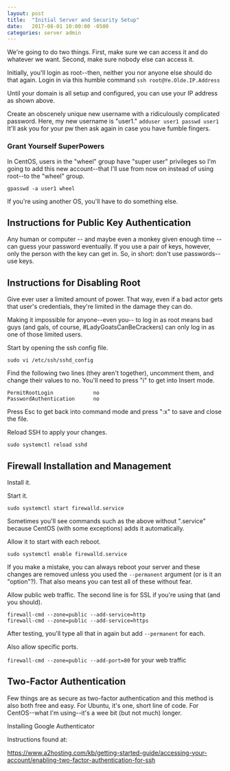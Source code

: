 ```yaml
---
layout: post
title:  "Initial Server and Security Setup"
date:   2017-08-01 10:00:00 -0500
categories: server admin
---
```

We're going to do two things. First, make sure we can access it and do whatever we want. Second, make sure nobody else can access it.

Initially, you'll login as root--then, neither you nor anyone else should do that again. Login in via this humble command
`ssh root@Ye.Olde.IP.Address`

Until your domain is all setup and configured, you can use your IP address as shown above.

Create an obscenely unique new username with a ridiculously complicated password. Here, my new username is "user1."
`adduser user1
passwd user1`
It'll ask you for your pw then ask again in case you have fumble fingers.

### Grant Yourself SuperPowers

In CentOS, users in the "wheel" group have "super user" privileges so I'm going to add this new account--that I'll use from now on instead of using root--to the "wheel" group.

`gpasswd -a user1 wheel`

If you're using another OS, you'll have to do something else. 

## Instructions for Public Key Authentication

Any human or computer -- and maybe even a monkey given enough time -- can guess your password eventually. If you use a pair of keys, however, only the person with the key can get in. So, in short: don't use passwords--use keys.



## Instructions for Disabling Root

Give ever user a limited amount of power. That way, even if a bad actor gets that user's credentials, they're limited in the damage they can do. 

Making it impossible for anyone--even you-- to log in as root means bad guys (and gals, of course, #LadyGoatsCanBeCrackers) can only log in as one of those limited users.

Start by opening the ssh config file.

`sudo vi /etc/ssh/sshd_config`

Find the following two lines (they aren't together), uncomment them, and change their values to no. You'll need to press "i" to get into Insert mode.

	PermitRootLogin				no
	PasswordAuthentication		no

Press Esc to get back into command mode and press ":x" to save and close the file.

Reload SSH to apply your changes.

`sudo systemctl reload sshd`

## Firewall Installation and Management

Install it. 

Start it.

`sudo systemctl start firewalld.service`

Sometimes you'll see commands such as the above without ".service" because CentOS (with some exceptions) adds it automatically. 

Allow it to start with each reboot.

`sudo systemctl enable firewalld.service`

If you make a mistake, you can always reboot your server and these changes are removed unless you used the `--permanent` argument (or is it an "option"?). That also means you can test all of these without fear.

Allow public web traffic. The second line is for SSL if you're using that (and you should).

	firewall-cmd --zone=public --add-service=http
	firewall-cmd --zone=public --add-service=https

After testing, you'll type all that in again but add `--permanent` for each.

Also allow specific ports.

`firewall-cmd --zone=public --add-port=80` for your web traffic

## Two-Factor Authentication
Few things are as secure as two-factor authentication and this method is also both free and easy. For Ubuntu, it's one, short line of code. For CentOS--what I'm using--it's a wee bit (but not much) longer. 

Installing Google Authenticator

Instructions found at:

https://www.a2hosting.com/kb/getting-started-guide/accessing-your-account/enabling-two-factor-authentication-for-ssh
